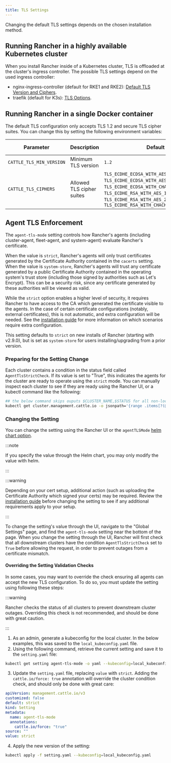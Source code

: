 ```yaml
---
title: TLS Settings
---
```


<head>
  <link rel="canonical" href="https://ranchermanager.docs.rancher.com/getting-started/installation-and-upgrade/installation-references/tls-settings"/>
</head>

Changing the default TLS settings depends on the chosen installation method.

## Running Rancher in a highly available Kubernetes cluster

When you install Rancher inside of a Kubernetes cluster, TLS is offloaded at the cluster's ingress controller. The possible TLS settings depend on the used ingress controller:

* nginx-ingress-controller (default for RKE1 and RKE2): [Default TLS Version and Ciphers](https://kubernetes.github.io/ingress-nginx/user-guide/tls/#default-tls-version-and-ciphers).
* traefik (default for K3s): [TLS Options](https://doc.traefik.io/traefik/https/tls/#tls-options).

## Running Rancher in a single Docker container

The default TLS configuration only accepts TLS 1.2 and secure TLS cipher suites. You can change this by setting the following environment variables:

| Parameter | Description | Default | Available options |
|-----|-----|-----|-----|
| `CATTLE_TLS_MIN_VERSION` | Minimum TLS version | `1.2` | `1.0`, `1.1`, `1.2`, `1.3` |
| `CATTLE_TLS_CIPHERS` | Allowed TLS cipher suites | `TLS_ECDHE_ECDSA_WITH_AES_128_GCM_SHA256`,<br/>`TLS_ECDHE_ECDSA_WITH_AES_256_GCM_SHA384`,<br/>`TLS_ECDHE_ECDSA_WITH_CHACHA20_POLY1305`,<br/>`TLS_ECDHE_RSA_WITH_AES_128_GCM_SHA256`,<br/>`TLS_ECDHE_RSA_WITH_AES_256_GCM_SHA384`,<br/>`TLS_ECDHE_RSA_WITH_CHACHA20_POLY1305` | See [Golang tls constants](https://golang.org/pkg/crypto/tls/#pkg-constants) |

## Agent TLS Enforcement

The `agent-tls-mode` setting controls how Rancher's agents (including cluster-agent, fleet-agent, and system-agent) evaluate Rancher's certificate.

When the value is `strict`, Rancher's agents will only trust certificates generated by the Certificate Authority contained in the `cacerts` setting. 
When the value is `system-store`, Rancher's agents will trust any certificate generated by a public Certificate Authority contained in the operating system's trust store (including those signed by authorities such as Let's Encrypt). This can be a security risk, since any certificate generated by these authorities will be viewed as valid.

While the `strict` option enables a higher level of security, it requires Rancher to have access to the CA which generated the certificate visible to the agents. In the case of certain certificate configurations (notably, external certificates), this is not automatic, and extra configuration will be needed. See the [installation guide](../install-upgrade-on-a-kubernetes-cluster/install-upgrade-on-a-kubernetes-cluster.md#3-choose-your-ssl-configuration) for more information on which scenarios require extra configuration.

This setting defaults to `strict` on new installs of Rancher (starting with v2.9.0), but is set as `system-store` for users installing/upgrading from a prior version.

### Preparing for the Setting Change

Each cluster contains a condition in the status field called `AgentTlsStrictCheck`. If its value is set to "True", this indicates the agents for the cluster are ready to operate using the `strict` mode. You can manually inspect each cluster to see if they are ready using the Rancher UI, or a kubectl command like the following:

```bash
## the below command skips ouputs $CLUSTER_NAME,$STATUS for all non-local clusters
kubectl get cluster.management.cattle.io -o jsonpath='{range .items[?(@.metadata.name!="local")]}{.metadata.name},{.status.conditions[?(@.type=="AgentTlsStrictCheck")].status}{"\n"}{end}'
```

### Changing the Setting

You can change the setting using the Rancher UI or the `agentTLSMode` [helm chart option](./helm-chart-options.md).

:::note

If you specify the value through the Helm chart, you may only modify the value with helm.

:::

:::warning

Depending on your cert setup, additional action (such as uploading the Certificate Authority which signed your certs) may be required. Review the [installation guide](../install-upgrade-on-a-kubernetes-cluster/install-upgrade-on-a-kubernetes-cluster.md#3-choose-your-ssl-configuration) before changing the setting to see if any additional requirements apply to your setup.

:::

To change the setting's value through the UI, navigate to the "Global Settings" page, and find the `agent-tls-mode` setting near the bottom of the page. When you change the setting through the UI, Rancher will first check that all downstream clusters have the condition `AgentTlsStrictCheck` set to `True` before allowing the request, in order to prevent outages from a certificate mismatch.


#### Overriding the Setting Validation Checks

In some cases, you may want to override the check ensuring all agents can accept the new TLS configuration. To do so, you must update the setting using following these steps:

:::warning

Rancher checks the status of all clusters to prevent downstream cluster outages. Overriding this check is not recommended, and should be done with great caution.

:::

1. As an admin, generate a kubeconfig for the local cluster. In the below examples, this was saved to the `local_kubeconfig.yaml` file.
2. Using the following command, retrieve the current setting and save it to the `setting.yaml` file:
```bash
kubectl get setting agent-tls-mode -o yaml --kubeconfig=local_kubeconfig.yaml >> setting.yaml
```
3. Update the `setting.yaml` file, replacing `value` with `strict`. Adding the `cattle.io/force: true` annotation will override the cluster condition check, and should only be done with great care:
```yaml
apiVersion: management.cattle.io/v3
customized: false
default: strict
kind: Setting
metadata:
  name: agent-tls-mode
  annotations:
    cattle.io/force: "true"
source: ""
value: strict
```
4. Apply the new version of the setting:
```bash
kubectl apply -f setting.yaml --kubeconfig=local_kubeconfig.yaml
```
